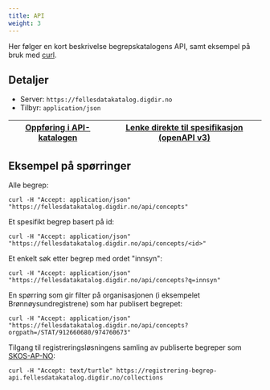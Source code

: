 ```yaml
---
title: API
weight: 3
---
```

Her følger en kort beskrivelse begrepskatalogens API, samt eksempel på bruk med <a href="https://curl.haxx.se/" target="_blank">curl</a>.
## Detaljer
* Server: `https://fellesdatakatalog.digdir.no`
* Tilbyr: `application/json`

| <a href="https://fellesdatakatalog.digdir.no/apis/cb6483b8-4d94-473d-a4b9-8ee64abb9b91" target="_blank"><u>Oppføring i API-katalogen</u></a> | <a href="https://raw.githubusercontent.com/brreg/openAPI/master/specs/concept-cat.json" target="_blank"><u>Lenke direkte til spesifikasjon (openAPI v3)</u></a> |
| --------------- | --------- |

## Eksempel på spørringer
Alle begrep:
```
curl -H "Accept: application/json" "https://fellesdatakatalog.digdir.no/api/concepts"
```
Et spesifikt begrep basert på id:
```
curl -H "Accept: application/json" "https://fellesdatakatalog.digdir.no/api/concepts/<id>"
```
Et  enkelt søk etter begrep med ordet "innsyn":
```
curl -H "Accept: application/json" "https://fellesdatakatalog.digdir.no/api/concepts?q=innsyn"
```
En spørring som gir filter på organisasjonen (i eksempelet Brønnøysundregistrene) som har publisert begrepet:
```
curl -H "Accept: application/json" "https://fellesdatakatalog.digdir.no/api/concepts?orgpath=/STAT/912660680/974760673"
```
Tilgang til registreringsløsningens samling av publiserte begreper som <a href="https://doc.difi.no/data/begrep-skos-ap-no/" target="_blank"><u>SKOS-AP-NO</u></a>:
```
curl -H "Accept: text/turtle" https://registrering-begrep-api.fellesdatakatalog.digdir.no/collections
```

